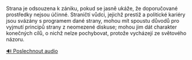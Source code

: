 
Strana je odsouzena k zániku, pokud se jasně ukáže, že doporučované prostředky nejsou účinné. Straničtí vůdci, jejichž prestiž a politické kariéry jsou svázány s programem dané strany, mohou mít spoustu důvodů pro vyjmutí principů strany z neomezené diskuse; mohou jim dát charakter konečných cílů, o nichž nelze pochybovat, protože vycházejí ze světového názoru.

[🔊 Poslechnout audio](/data/7-paragraphs/audio/chapter_38/para_003-Strana-je-odsouzena-k-zniku-pokud-se-jasn-uke.mp3)
